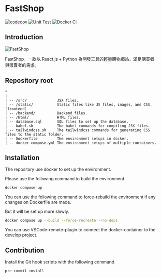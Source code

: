 # FastShop

[![codecov](https://codecov.io/gh/ntut-xuan/FastShop/branch/main/graph/badge.svg?token=2LF2YOVAZA)](https://codecov.io/gh/ntut-xuan/FastShop)
![Unit Test](https://github.com/ntut-xuan/fastshop/actions/workflows/backend-unit-test.yml/badge.svg)
![Docker CI](https://github.com/ntut-xuan/fastshop/actions/workflows/docker-ci.yml/badge.svg)

## Introduction

![FastShop](https://user-images.githubusercontent.com/69747731/189900653-63525935-2691-487d-9709-1a030ff7c470.png)

FastShop，一款以 React.js + Python 為開發工具的輕量購物網站，滿足購買者與販賣者的需求。

## Repository root

```
*
|
| -- /src/              JSX files.
| -- /static/           Static files like JS files, images, and CSS. (frontend)
| -- /backend/          Backend files.
| -- /html/             HTML files.
| -- database.sql       SQL files to set up the database.
| -- babel.sh           The babel commands for compiling JSX files.
| -- tailwindcss.sh     The tailwindcss commands for generating CSS files to the static folder.
| -- Dockerfile         The environment setups in docker.
| -- docker-compose.yml The environment setups of multiple containers.
```

## Installation

The repository use docker to set up the environment.

Please use the following command to build the environment.

```bash
docker compose up
```

You can use the following command to force-rebuild the environment if any changes on Dockerfile are made.

But it will be set up more slowly.

```bash
docker compose up --build --force-recreate --no-deps
```

You can use VSCode-remote-plugin to connect the docker-container to the develop project.

## Contribution

Install the Git hook scripts with the following command.

```bash
pre-commit install
```
